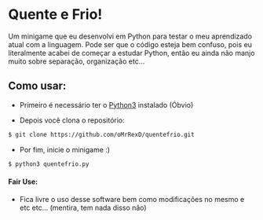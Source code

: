 # Quente e Frio!

Um minigame que eu desenvolvi em Python para testar o meu aprendizado atual com a linguagem.
Pode ser que o código esteja bem confuso, pois eu literalmente acabei de começar a estudar Python, então eu ainda não manjo muito sobre separação, organização etc...

## Como usar:

- Primeiro é necessário ter o [Python3](https://www.python.org/downloads/) instalado (Óbvio)

- Depois você clona o repositório:
```sh
$ git clone https://github.com/oMrRexD/quentefrio.git
```

- Por fim, inicie o minigame :)
```sh
$ python3 quentefrio.py
```

#### Fair Use:
- Fica livre o uso desse software bem como modificações no mesmo e etc etc... (mentira, tem nada disso não)
